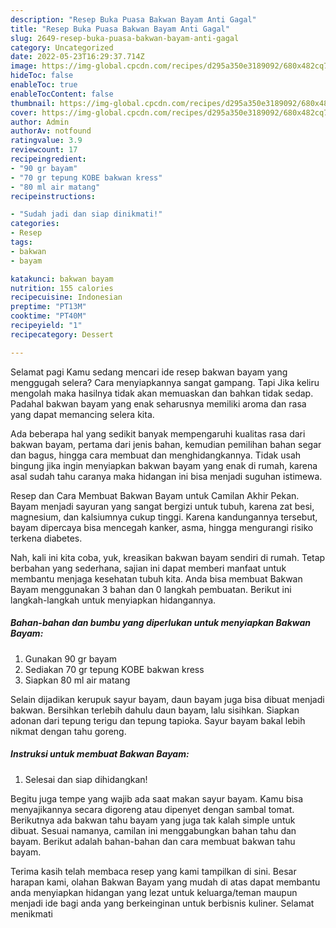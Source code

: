 ```yaml
---
description: "Resep Buka Puasa Bakwan Bayam Anti Gagal"
title: "Resep Buka Puasa Bakwan Bayam Anti Gagal"
slug: 2649-resep-buka-puasa-bakwan-bayam-anti-gagal
category: Uncategorized
date: 2022-05-23T16:29:37.714Z
image: https://img-global.cpcdn.com/recipes/d295a350e3189092/680x482cq70/bakwan-bayam-foto-resep-utama.jpg
hideToc: false
enableToc: true
enableTocContent: false
thumbnail: https://img-global.cpcdn.com/recipes/d295a350e3189092/680x482cq70/bakwan-bayam-foto-resep-utama.jpg
cover: https://img-global.cpcdn.com/recipes/d295a350e3189092/680x482cq70/bakwan-bayam-foto-resep-utama.jpg
author: Admin
authorAv: notfound
ratingvalue: 3.9
reviewcount: 17
recipeingredient:
- "90 gr bayam"
- "70 gr tepung KOBE bakwan kress"
- "80 ml air matang"
recipeinstructions:

- "Sudah jadi dan siap dinikmati!"
categories:
- Resep
tags:
- bakwan
- bayam

katakunci: bakwan bayam 
nutrition: 155 calories
recipecuisine: Indonesian
preptime: "PT13M"
cooktime: "PT40M"
recipeyield: "1"
recipecategory: Dessert

---
```



Selamat pagi Kamu sedang mencari ide resep bakwan bayam yang menggugah selera? Cara menyiapkannya sangat gampang. Tapi Jika keliru mengolah maka hasilnya tidak akan memuaskan dan bahkan tidak sedap. Padahal bakwan bayam yang enak seharusnya memiliki aroma dan rasa yang dapat memancing selera kita.


Ada beberapa hal yang sedikit banyak mempengaruhi kualitas rasa dari bakwan bayam, pertama dari jenis bahan, kemudian pemilihan bahan segar dan bagus, hingga cara membuat dan menghidangkannya. Tidak usah bingung jika ingin menyiapkan bakwan bayam yang enak di rumah, karena asal sudah tahu caranya maka hidangan ini bisa menjadi suguhan istimewa.

Resep dan Cara Membuat Bakwan Bayam untuk Camilan Akhir Pekan. Bayam menjadi sayuran yang sangat bergizi untuk tubuh, karena zat besi, magnesium, dan kalsiumnya cukup tinggi. Karena kandungannya tersebut, bayam dipercaya bisa mencegah kanker, asma, hingga mengurangi risiko terkena diabetes.


Nah, kali ini kita coba, yuk, kreasikan bakwan bayam sendiri di rumah. Tetap berbahan yang sederhana, sajian ini dapat memberi manfaat untuk membantu menjaga kesehatan tubuh kita. Anda bisa membuat Bakwan Bayam menggunakan 3 bahan dan 0 langkah pembuatan. Berikut ini langkah-langkah untuk menyiapkan hidangannya.

<!--inarticleads1-->

##### Bahan-bahan dan bumbu yang diperlukan untuk menyiapkan Bakwan Bayam:

1. Gunakan 90 gr bayam
1. Sediakan 70 gr tepung KOBE bakwan kress
1. Siapkan 80 ml air matang


Selain dijadikan kerupuk sayur bayam, daun bayam juga bisa dibuat menjadi bakwan. Bersihkan terlebih dahulu daun bayam, lalu sisihkan. Siapkan adonan dari tepung terigu dan tepung tapioka. Sayur bayam bakal lebih nikmat dengan tahu goreng. 

<!--inarticleads2-->

##### Instruksi untuk membuat Bakwan Bayam:


1. Selesai dan siap dihidangkan!

Begitu juga tempe yang wajib ada saat makan sayur bayam. Kamu bisa menyajikannya secara digoreng atau dipenyet dengan sambal tomat. Berikutnya ada bakwan tahu bayam yang juga tak kalah simple untuk dibuat. Sesuai namanya, camilan ini menggabungkan bahan tahu dan bayam. Berikut adalah bahan-bahan dan cara membuat bakwan tahu bayam. 

Terima kasih telah membaca resep yang kami tampilkan di sini. Besar harapan kami, olahan Bakwan Bayam yang mudah di atas dapat membantu anda menyiapkan hidangan yang lezat untuk keluarga/teman maupun menjadi ide bagi anda yang berkeinginan untuk berbisnis kuliner. Selamat menikmati

